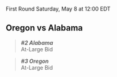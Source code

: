 First Round
Saturday, May 8 at 12:00 EDT
## Oregon vs Alabama

> ***#2 Alabama***  
> At-Large Bid

> ***#3 Oregon***  
> At-Large Bid